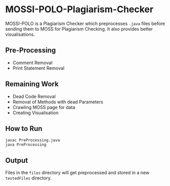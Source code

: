 # MOSSI-POLO-Plagiarism-Checker

MOSSI-POLO is a Plagiarism Checker which preprocesses `.java` files before sending them to MOSS for Plagiarism Checking. It also provides better visualisations.

## Pre-Processing 
- Comment Removal
- Print Statement Removal

## Remaining Work
- Dead Code Removal
- Removal of Methods with dead Parameters
- Crawling MOSS page for data
- Creating Visualisation

## How to Run
    javac PreProcessing.java
    java PreProcessing

## Output
Files in the `files` directory will get preprocessed and stored in a new `testedFiles` directory.
